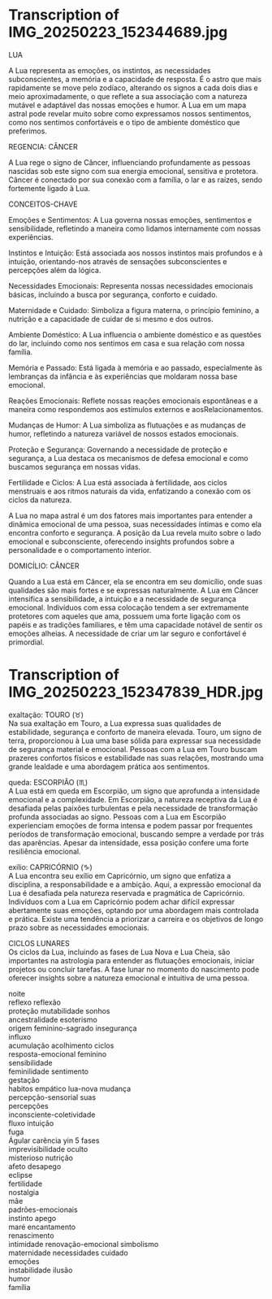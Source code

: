 # Transcription of IMG_20250223_152344689.jpg

LUA

A Lua representa as emoções, os instintos, as necessidades subconscientes, a memória e a capacidade de resposta. É o astro que mais rapidamente se move pelo zodíaco, alterando os signos a cada dois dias e meio aproximadamente, o que reflete a sua associação com a natureza mutável e adaptável das nossas emoções e humor. A Lua em um mapa astral pode revelar muito sobre como expressamos nossos sentimentos, como nos sentimos confortáveis e o tipo de ambiente doméstico que preferimos.

REGENCIA: CÂNCER

A Lua rege o signo de Câncer, influenciando profundamente as pessoas nascidas sob este signo com sua energia emocional, sensitiva e protetora. Câncer é conectado por sua conexão com a família, o lar e as raízes, sendo fortemente ligado à Lua.

CONCEITOS-CHAVE

Emoções e Sentimentos: A Lua governa nossas emoções, sentimentos e sensibilidade, refletindo a maneira como lidamos internamente com nossas experiências.

Instintos e Intuição: Está associada aos nossos instintos mais profundos e à intuição, orientando-nos através de sensações subconscientes e percepções além da lógica.

Necessidades Emocionais: Representa nossas necessidades emocionais básicas, incluindo a busca por segurança, conforto e cuidado.

Maternidade e Cuidado: Simboliza a figura materna, o princípio feminino, a nutrição e a capacidade de cuidar de si mesmo e dos outros.

Ambiente Doméstico: A Lua influencia o ambiente doméstico e as questões do lar, incluindo como nos sentimos em casa e sua relação com nossa família.

Memória e Passado: Está ligada à memória e ao passado, especialmente às lembranças da infância e às experiências que moldaram nossa base emocional.

Reações Emocionais: Reflete nossas reações emocionais espontâneas e a maneira como respondemos aos estímulos externos e aosRelacionamentos.

Mudanças de Humor: A Lua simboliza as flutuações e as mudanças de humor, refletindo a natureza variável de nossos estados emocionais.

Proteção e Segurança: Governando a necessidade de proteção e segurança, a Lua destaca os mecanismos de defesa emocional e como buscamos segurança em nossas vidas.

Fertilidade e Ciclos: A Lua está associada à fertilidade, aos ciclos menstruais e aos ritmos naturais da vida, enfatizando a conexão com os ciclos da natureza.

A Lua no mapa astral é um dos fatores mais importantes para entender a dinâmica emocional de uma pessoa, suas necessidades íntimas e como ela encontra conforto e segurança. A posição da Lua revela muito sobre o lado emocional e subconsciente, oferecendo insights profundos sobre a personalidade e o comportamento interior.

DOMICÍLIO: CÂNCER

Quando a Lua está em Câncer, ela se encontra em seu domicílio, onde suas qualidades são mais fortes e se expressas naturalmente. A Lua em Câncer intensifica a sensibilidade, a intuição e a necessidade de segurança emocional. Indivíduos com essa colocação tendem a ser extremamente protetores com aqueles que ama, possuem uma forte ligação com os papéis e as tradições familiares, e têm uma capacidade notável de sentir os emoções alheias. A necessidade de criar um lar seguro e confortável é primordial.

# Transcription of IMG_20250223_152347839_HDR.jpg

exaltação: TOURO (♉)  
Na sua exaltação em Touro, a Lua expressa suas qualidades de estabilidade, segurança e conforto de maneira elevada. Touro, um signo de terra, proporcionou à Lua uma base sólida para expressar sua necessidade de segurança material e emocional. Pessoas com a Lua em Touro buscam prazeres confortos físicos e estabilidade nas suas relações, mostrando uma grande lealdade e uma abordagem prática aos sentimentos.  

queda: ESCORPIÃO (♏)  
A Lua está em queda em Escorpião, um signo que aprofunda a intensidade emocional e a complexidade. Em Escorpião, a natureza receptiva da Lua é desafiada pelas paixões turbulentas e pela necessidade de transformação profunda associadas ao signo. Pessoas com a Lua em Escorpião experienciam emoções de forma intensa e podem passar por frequentes períodos de transformação emocional, buscando sempre a verdade por trás das aparências. Apesar da intensidade, essa posição confere uma forte resiliência emocional.  

exílio: CAPRICÓRNIO (♑)  
A Lua encontra seu exílio em Capricórnio, um signo que enfatiza a disciplina, a responsabilidade e a ambição. Aqui, a expressão emocional da Lua é desafiada pela natureza reservada e pragmática de Capricórnio. Indivíduos com a Lua em Capricórnio podem achar difícil expressar abertamente suas emoções, optando por uma abordagem mais controlada e prática. Existe uma tendência a priorizar a carreira e os objetivos de longo prazo sobre as necessidades emocionais.  

CICLOS LUNARES  
Os ciclos da Lua, incluindo as fases de Lua Nova e Lua Cheia, são importantes na astrologia para entender as flutuações emocionais, iniciar projetos ou concluir tarefas. A fase lunar no momento do nascimento pode oferecer insights sobre a natureza emocional e intuitiva de uma pessoa.  

noite  
reflexo reflexão  
proteção mutabilidade sonhos  
ancestralidade esoterismo  
origem feminino-sagrado insegurança  
influxo  
acumulação acolhimento ciclos  
resposta-emocional feminino  
sensibilidade  
feminilidade sentimento  
gestação  
habitos empático lua-nova mudança  
percepção-sensorial suas  
percepções  
inconsciente-coletividade  
fluxo intuição  
fuga  
Ágular carência yin 5 fases  
imprevisibilidade oculto  
misterioso nutrição  
afeto desapego  
eclipse  
fertilidade  
nostalgia  
mãe  
padrões-emocionais  
instinto apego  
maré encantamento  
renascimento  
intimidade renovação-emocional simbolismo  
maternidade necessidades cuidado  
emoções  
instabilidade ilusão  
humor  
família